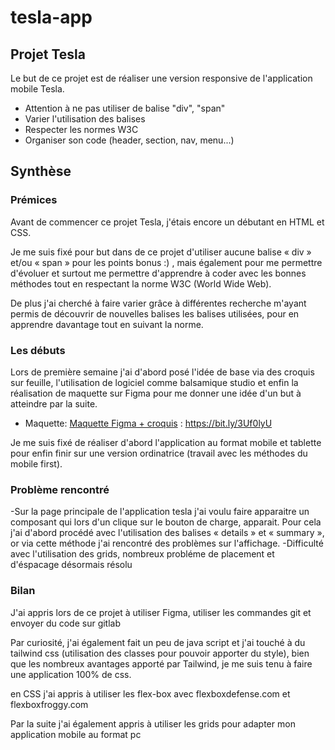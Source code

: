 # tesla-app

## Projet Tesla

Le but de ce projet est de réaliser une version responsive de l'application mobile Tesla.
- Attention à ne pas utiliser de balise "div", "span"
- Varier l'utilisation des balises
- Respecter les normes W3C
- Organiser son code (header, section, nav, menu...)


## Synthèse

### Prémices

Avant de commencer ce projet Tesla, j'étais encore un débutant en HTML et CSS.

Je me suis fixé pour but dans de ce projet d'utiliser aucune balise « div » et/ou « span » pour les points bonus :) , mais également pour me permettre d'évoluer et surtout me permettre d'apprendre à coder avec les bonnes méthodes tout en respectant la norme W3C (World Wide Web).

De plus j'ai cherché à faire varier grâce à différentes recherche m'ayant permis de découvrir de nouvelles balises les balises utilisées, pour en apprendre davantage tout en suivant la norme.

### Les débuts

Lors de première semaine j'ai d'abord posé l'idée de base via des croquis sur feuille, l'utilisation de logiciel comme balsamique studio et enfin la réalisation de maquette sur Figma pour me donner une idée d'un but à atteindre par la suite.
- Maquette: [Maquette Figma + croquis](https://www.figma.com/file/3TWHg5l3ctpDOzWZMFRy1t/tesla-maquette?node-id=0%3A1) : https://bit.ly/3Uf0lyU

Je me suis fixé de réaliser d'abord l'application au format mobile et tablette pour enfin finir sur une version ordinatrice (travail avec les méthodes du mobile first).

### Problème rencontré 

-Sur la page principale de l'application tesla j'ai voulu faire apparaitre un composant qui lors d'un clique sur le bouton de charge, apparait.
Pour cela j'ai d'abord procédé avec l'utilisation des balises « details » et « summary », or via cette méthode j'ai rencontré des problèmes sur l'affichage.
-Difficulté avec l'utilisation des grids, nombreux probléme de placement et d'éspacage désormais résolu 

### Bilan

J'ai appris lors de ce projet à utiliser Figma, utiliser les commandes git et envoyer du code sur gitlab

Par curiosité, j'ai également fait un peu de java script et j'ai touché à du tailwind css (utilisation des classes pour pouvoir apporter du style), bien que les nombreux avantages apporté par Tailwind, je me suis tenu à faire une application 100% de css.

en CSS j'ai appris à utiliser les flex-box avec flexboxdefense.com et flexboxfroggy.com

Par la suite j'ai également appris à utiliser les grids pour adapter mon application mobile au format pc


